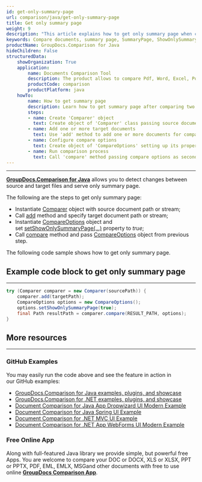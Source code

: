 ```yaml
---
id: get-only-summary-page
url: comparison/java/get-only-summary-page
title: Get only summary page
weight: 9
description: "This article explains how to get only summary page when comparing documents with GroupDocs.Comparison for Java."
keywords: Compare documents, summary page, SummaryPage, ShowOnlySummaryPage
productName: GroupDocs.Comparison for Java
hideChildren: False
structuredData:
    showOrganization: True
    application:
        name: Documents Comparison Tool
        description: The product allows to compare Pdf, Word, Excel, PowerPoint, AutoCad, Image, Code and much more file formats. Comparison API also supports accepting or rejecting changes, extracting document information and generating comparison report
        productCode: comparison
        productPlatform: java
    howTo:
        name: How to get summary page
        description: Learn how to get summary page after comparing two documents
        steps:
        - name: Create 'Comparer' object
          text: Create object of 'Comparer' class passing source document as a constructor argument
        - name: Add one or more target documents
          text: Use 'add' method to add one or more documents for comparing
        - name: Configure compare options
          text: Create object of 'CompareOptions' setting up its property 'setShowOnlySummaryPage(true)'
        - name: Run comparison process
          text: Call 'compare' method passing compare options as second argument to run comparison process
---
```


***

**[GroupDocs.Comparison for Java](https://products.groupdocs.com/comparison/java)** allows you to detect changes between source and target files and serve only summary page.

The following are the steps to get only summary page:

*   Instantiate [Comparer](https://apireference.groupdocs.com/comparison/java/com.groupdocs.comparison/Comparer) object with source document path or stream;
*   Call [add](https://apireference.groupdocs.com/comparison/java/com.groupdocs.comparison/Comparer#add(java.lang.String)) method and specify target document path or stream;
*   Instantiate [CompareOptions](https://apireference.groupdocs.com/comparison/java/com.groupdocs.comparison.options/CompareOptions) object and set [setShowOnlySummaryPage(...)](https://apireference.groupdocs.com/comparison/java/com.groupdocs.comparison.options/CompareOptions#setShowOnlySummaryPage(boolean)) property to *true*;
*   Call [compare](https://apireference.groupdocs.com/comparison/java/com.groupdocs.comparison/Comparer#compare()) method and pass [CompareOptions](https://apireference.groupdocs.com/comparison/java/com.groupdocs.comparison.options/CompareOptions) object from previous step.

The following code sample shows how to get only summary page.

## Example code block to get only summary page

---

```java
try (Comparer comparer = new Comparer(sourcePath)) {
	comparer.add(targetPath);
	CompareOptions options = new CompareOptions();
    options.setShowOnlySummaryPage(true);
    final Path resultPath = comparer.compare(RESULT_PATH, options);
}
```

## More resources

---
### GitHub Examples
You may easily run the code above and see the feature in action in our GitHub examples:

*   [GroupDocs.Comparison for Java examples, plugins, and showcase](https://github.com/groupdocs-comparison/GroupDocs.Comparison-for-Java)
*   [GroupDocs.Comparison for .NET examples, plugins, and showcase](https://github.com/groupdocs-comparison/GroupDocs.Comparison-for-.NET)
*   [Document Comparison for Java App Dropwizard UI Modern Example](https://github.com/groupdocs-comparison/GroupDocs.Comparison-for-Java-Dropwizard)    
*   [Document Comparison for Java Spring UI Example](https://github.com/groupdocs-comparison/GroupDocs.Comparison-for-Java-Spring)    
*   [Document Comparison for .NET MVC UI Example](https://github.com/groupdocs-comparison/GroupDocs.Comparison-for-.NET-MVC)    
*   [Document Comparison for .NET App WebForms UI Modern Example](https://github.com/groupdocs-comparison/GroupDocs.Comparison-for-.NET-WebForms)
    

### Free Online App
Along with full-featured Java library we provide simple, but powerful free Apps.
You are welcome to compare your DOC or DOCX, XLS or XLSX, PPT or PPTX, PDF, EML, EMLX, MSGand other documents with free to use online **[GroupDocs Comparison App](https://products.groupdocs.app/comparison)**.